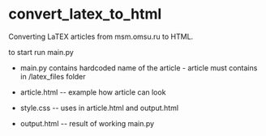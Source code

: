# convert_latex_to_html
Converting LaTEX articles from msm.omsu.ru to HTML.

to start run main.py

   - main.py contains hardcoded name of the article
    - article must contains in /latex_files folder

- article.html -- example how article can look
- style.css -- uses in article.html and output.html
- output.html -- result of working main.py
